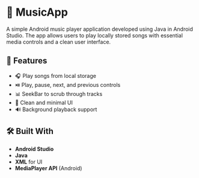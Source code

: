 # 🎵 MusicApp

A simple Android music player application developed using Java in Android Studio. The app allows users to play locally stored songs with essential media controls and a clean user interface.

## 🚀 Features

- 🎧 Play songs from local storage
- ⏯️ Play, pause, next, and previous controls
- 📊 SeekBar to scrub through tracks
- 🎨 Clean and minimal UI
- 🔊 Background playback support

## 🛠️ Built With

- **Android Studio**
- **Java**
- **XML** for UI
- **MediaPlayer API** (Android)
